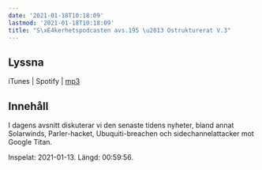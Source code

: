 ```yaml
---
date: '2021-01-18T10:18:09'
lastmod: '2021-01-18T10:18:09'
title: "S\xE4kerhetspodcasten avs.195 \u2013 Ostrukturerat V.3"
---
```

## Lyssna

iTunes \| Spotify \| [mp3](https://traffic.libsyn.com/secure/sakerhetspodcasten/2021-01-13_Sakerhetspodcasten_ostrukt.mp3)

## Innehåll

I dagens avsnitt diskuterar vi den senaste tidens nyheter, bland annat Solarwinds,
Parler-hacket, Ubuquiti-breachen och sidechannelattacker mot Google Titan.

Inspelat: 2021-01-13. Längd: 00:59:56.


